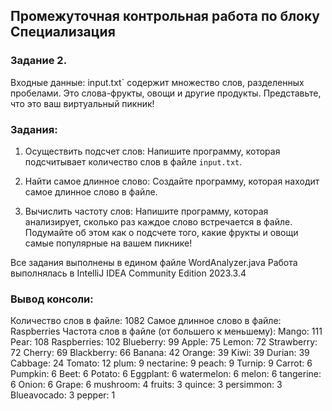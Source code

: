 ## Промежуточная контрольная работа по блоку Специализация

### Задание 2.
Входные данные:
input.txt` содержит множество слов, разделенных
пробелами. Это слова-фрукты, овощи и другие продукты.
Представьте, что это ваш виртуальный пикник!

### Задания:
1. Осуществить подсчет слов:
Напишите программу, которая подсчитывает количество слов в
файле `input.txt`.

2. Найти самое длинное слово:
Создайте программу, которая находит самое длинное слово в
файле.

3. Вычислить частоту слов:
Напишите программу, которая анализирует, сколько раз каждое
слово встречается в файле. Подумайте об этом как о подсчете того,
какие фрукты и овощи самые популярные на вашем пикнике!

Все задания выполнены в едином файле WordAnalyzer.java
Работа выполнялась в IntelliJ IDEA Community Edition 2023.3.4

### Вывод консоли:
Количество слов в файле: 1082
Самое длинное слово в файле: Raspberries
Частота слов в файле (от большего к меньшему):
Mango: 111
Pear: 108
Raspberries: 102
Blueberry: 99
Apple: 75
Lemon: 72
Strawberry: 72
Cherry: 69
Blackberry: 66
Banana: 42
Orange: 39
Kiwi: 39
Durian: 39
Cabbage: 24
Tomato: 12
plum: 9
nectarine: 9
peach: 9
Turnip: 9
Carrot: 6
Pumpkin: 6
Beet: 6
Potato: 6
Eggplant: 6
watermelon: 6
melon: 6
tangerine: 6
Onion: 6
Grape: 6
mushroom: 4
fruits: 3
quince: 3
persimmon: 3
Blueavocado: 3
pepper: 1
